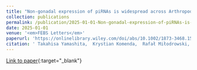 ```yaml
---
title: "Non-gonadal expression of piRNAs is widespread across Arthropoda"
collection: publications
permalink: /publication/2025-01-01-Non-gonadal-expression-of-piRNAs-is-widespread-across-Arthropoda
date: 2025-01-01
venue: '<em>FEBS Letters</em>'
paperurl: 'https://onlinelibrary.wiley.com/doi/abs/10.1002/1873-3468.15023'
citation: ' Takahisa Yamashita,  Krystian Komenda,  Rafał Miłodrowski,  Dominik Robak,  <b>Szymon Szrajer</b>,  Tomasz Gaczorek,  <b>Guillem Ylla</b>, &quot;Non-gonadal expression of piRNAs is widespread across Arthropoda.&quot; <em>FEBS Letters</em>, 2025.'
---
```

[Link to paper](https://onlinelibrary.wiley.com/doi/abs/10.1002/1873-3468.15023){:target="_blank"}
